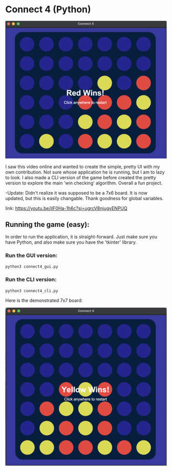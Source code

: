 # Connect 4 (Python)

![Game Screenshot](7x6_board.png)

I saw this video online and wanted to create the simple, pretty UI with my own contribution. Not sure whose application he is running, but I am to lazy to look. I also made a CLI version of the game before created the pretty version to explore the main 'win checking' algorithm. Overall a fun project.

-Update: Didn't realize it was supposed to be a 7x6 board. It is now updated, but this is easily changable. Thank goodness for global variables.

link: https://youtu.be/iIF0Ha-1h6c?si=ugrcV8njugyENPUQ

## Running the game (easy):
In order to run the application, it is straight-forward. Just make sure you have Python, and also make sure you have the 'tkinter' library. 

### Run the GUI version:
```
python3 connect4_gui.py
```

### Run the CLI version:
```
python3 connect4_cli.py
```

Here is the demonstrated 7x7 board:

![Game Screenshot](C4_gameplay.png)
